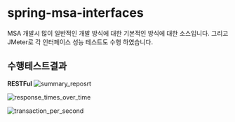 # spring-msa-interfaces

MSA 개발시 많이 일반적인 개발 방식에 대한 기본적인 방식에 대한 소스입니다.
그리고 JMeter로 각 인터페이스 성능 테스트도 수행 하였습니다.

## 수행테스트결과

**RESTFul**
![summary_reposrt](https://user-images.githubusercontent.com/39702082/217876640-e1b24d1d-0ff1-4721-8414-a0f1d31c3c87.PNG)

![response_times_over_time](https://user-images.githubusercontent.com/39702082/217876708-bdda9157-f56e-42b0-8803-4947fed2ec37.PNG)

![transaction_per_second](https://user-images.githubusercontent.com/39702082/217876728-7ae43c19-531d-48b2-9021-b423445e5772.PNG)
